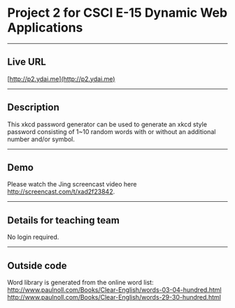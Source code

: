 # Project 2 for CSCI E-15 Dynamic Web Applications

----
## Live URL
[http://p2.ydai.me](http://p2.ydai.me)

----
## Description
This xkcd password generator can be used to generate an xkcd style password consisting of 1~10 random words with or without an additional number and/or symbol.

----
## Demo
Please watch the Jing screencast video here http://screencast.com/t/xad2f23842. 

----
## Details for teaching team
No login required.

----
## Outside code
Word library is generated from the online word list:  
http://www.paulnoll.com/Books/Clear-English/words-03-04-hundred.html
http://www.paulnoll.com/Books/Clear-English/words-29-30-hundred.html
